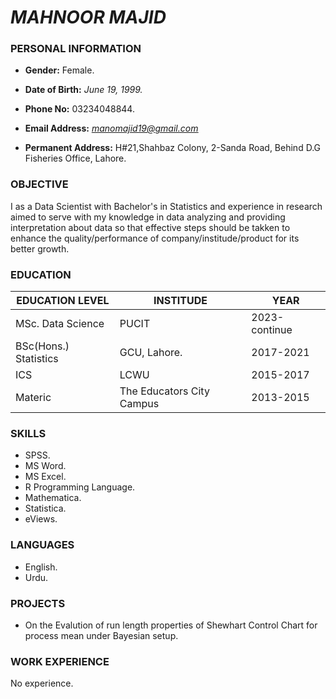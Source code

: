 # *MAHNOOR MAJID*


### PERSONAL INFORMATION

- **Gender:** Female.

- **Date of Birth:** *June 19, 1999.*

- **Phone No:** 03234048844.

- **Email Address:** *<u>manomajid19@gmail.com</u>*

- **Permanent Address:** H#21,Shahbaz Colony, 2-Sanda Road, Behind D.G Fisheries Office, Lahore.

### OBJECTIVE

I as a Data Scientist with Bachelor's in Statistics and experience in research aimed to serve with my knowledge in data analyzing and providing interpretation about data so that effective steps should be takken to enhance the quality/performance of company/institude/product for its better growth.

### EDUCATION


|**EDUCATION LEVEL**|**INSTITUDE**|**YEAR**|
|---------|------------|-----------|
|MSc. Data Science|PUCIT|2023-continue|
|BSc(Hons.) Statistics|GCU, Lahore.|2017-2021|
|ICS|LCWU|2015-2017|
|Materic|The Educators City Campus|2013-2015|

### SKILLS

- SPSS.
- MS Word.
- MS Excel.
- R Programming Language.
- Mathematica.
- Statistica.
- eViews.

### LANGUAGES

- English.
- Urdu.

### PROJECTS

- On the Evalution of run length properties of Shewhart Control Chart for process mean under Bayesian setup.

### WORK EXPERIENCE

No experience.



```python

```
